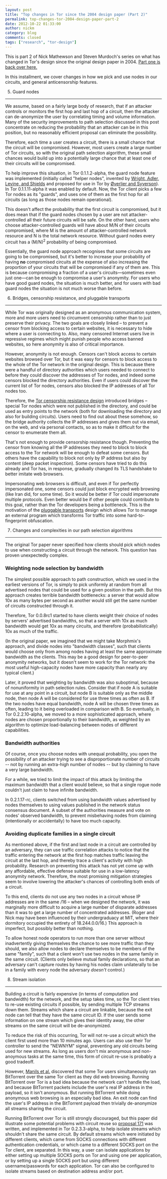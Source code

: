 ```yaml
---
layout: post
title: "Top changes in Tor since the 2004 design paper (Part 2)"
permalink: top-changes-tor-2004-design-paper-part-2
date: 2012-10-22 01:33:00
author: nickm
category: blog
comments: closed
tags: ["research", "tor-design"]
---
```


This is part 2 of Nick Mathewson and Steven Murdoch's series on what has changed in Tor's design since the original design paper in 2004. [Part one is back over here.](https://blog.torproject.org/blog/top-changes-tor-2004-design-paper-part-1)

In this installment, we cover changes in how we pick and use nodes in our circuits, and general anticensorship features.

<!-- more -->

5. Guard nodes
--------------

We assume, based on a fairly large body of research, that if an attacker controls or monitors the first hop and last hop of a circuit, then the attacker can de-anonymize the user by correlating timing and volume information. Many of the security improvements to path selection discussed in this post concentrate on reducing the probability that an attacker can be in this position, but no reasonably efficient proposal can eliminate the possibility.

Therefore, each time a user creates a circuit, there is a small chance that the circuit will be compromised. However, most users create a large number of Tor circuits, so with the original path selection algorithm, these small chances would build up into a potentially large chance that at least one of their circuits will be compromised.

To help improve this situation, in Tor 0.1.1.2-alpha, the guard node feature was implemented (initially called "helper nodes", invented by [Wright, Adler, Levine, and Shields](http://people.cs.umass.edu/~mwright/papers/wright-passive.pdf) and proposed for use in Tor by [Øverlier and Syverson](http://www.onion-router.net/Publications/locating-hidden-servers.pdf)). In Tor 0.1.1.11-alpha it was enabled by default. Now, the Tor client picks a few Tor nodes as its "guards", and uses one of them as the first hop for all circuits (as long as those nodes remain operational).

This doesn't affect the probability that the first circuit is compromised, but it does mean that if the guard nodes chosen by a user are not attacker-controlled all their future circuits will be safe. On the other hand, users who choose attacker-controlled guards will have about M/N of their circuits compromised, where M is the amount of attacker-controlled network resource and N is the total network resource. Without guard nodes every circuit has a (M/N)<sup>2</sup> probability of being compromised.

Essentially, the guard node approach recognises that some circuits are going to be compromised, but it's better to increase your probability of having **no** compromised circuits at the expense of also increasing the proportion of your circuits that will be compromised if any of them are. This is because compromising a fraction of a user's circuits—sometimes even just one—can be enough to compromise a user's anonymity. For users who have good guard nodes, the situation is much better, and for users with bad guard nodes the situation is not much worse than before.

6. Bridges, censorship resistance, and pluggable transports
-----------------------------------------------------------

While Tor was originally designed as an anonymous communication system, more and more users need to circumvent censorship rather than to just preserve their privacy. The two goals are closely linked – to prevent a censor from blocking access to certain websites, it is necessary to hide where a user is connecting to. Also, many censored Internet users live in repressive regimes which might punish people who access banned websites, so here anonymity is also of critical importance.

However, anonymity is not enough. Censors can't block access to certain websites browsed over Tor, but it was easy for censors to block access to the whole of the Tor network in the original design. This is because there were a handful of directory authorities which users needed to connect to before they could discover the addresses of Tor nodes, and indeed some censors blocked the directory authorities. Even if users could discover the current list of Tor nodes, censors also blocked the IP addresses of all Tor nodes too.

Therefore, the [Tor censorship resistance design](https://svn.torproject.org/svn/projects/design-paper/blocking.html) introduced bridges – special Tor nodes which were not published in the directory, and could be used as entry points to the network (both for downloading the directory and also for building circuits). Users need to find out about these somehow, so the bridge authority collects the IP addresses and gives them out via email, on the web, and via personal contacts, so as to make it difficult for the censor to enumerate them all.

That's not enough to provide censorship resistance though. Preventing the censor from knowing all the IP addresses they need to block to block access to the Tor network will be enough to defeat some censors. But others have the capability to block not only by IP address but also by content (deep packet inspection). Some censors have tried to do this already and Tor has, in response, gradually changed its TLS handshake to better imitate web browsers.

Impersonating web browsers is difficult, and even if Tor perfectly impersonated one, some censors could just block encrypted web browsing (like Iran did, for some time). So it would be better if Tor could impersonate multiple protocols. Even better would be if other people could contribute to this goal, rather than the Tor developers being a bottleneck. This is the motivation of the [pluggable transports](https://gitweb.torproject.org/torspec.git/blob/HEAD:/proposals/180-pluggable-transport.txt) design which allows Tor to manage an external program which transforms Tor traffic into some hard-to-fingerprint obfuscation.

7. Changes and complexities in our path selection algorithms
------------------------------------------------------------

The original Tor paper never specified how clients should pick which nodes to use when constructing a circuit through the network. This question has proven unexpectedly complex.

### Weighting node selection by bandwidth

The simplest possible approach to path construction, which we used in the earliest versions of Tor, is simply to pick uniformly at random from all advertised nodes that could be used for a given position in the path. But this approach creates terrible bandwidth bottlenecks: a server that would allow 10x as many bytes per second as another would still get the same number of circuits constructed through it.

Therefore, Tor 0.0.8rc1 started to have clients weight their choice of nodes by servers' advertised bandwidths, so that a server with 10x as much bandwidth would get 10x as many circuits, and therefore (probabilistically) 10x as much of the traffic.

(In the original paper, we imagined that we might take Morphmix's approach, and divide nodes into "bandwidth classes", such that clients would choose only from among nodes having at least the same approximate bandwidth as the clients. This may be a good design for peer-to-peer anonymity networks, but it doesn't seem to work for the Tor network: the most useful high-capacity nodes have more capacity than nearly any typical client.)

Later, it proved that weighting by bandwidth was also suboptimal, because of nonuniformity in path selection rules. Consider that if node A is suitable for use at any point in a circuit, but node B is suitable only as the middle node, then node A will be considered for use three times as often as B. If the two nodes have equal bandwidth, node A will be chosen three times as often, leading to it being overloaded in comparison with B. So eventually, in Tor 0.2.2.10-alpha, we moved to a more sophisticated approach, where nodes are chosen proportionally to their bandwidth, as weighted by an algorithm to optimize load-balancing between nodes of different capabilities.

### Bandwidth authorities

Of course, once you choose nodes with unequal probability, you open the possibility of an attacker trying to see a disproportionate number of circuits -- not by running an extra-high number of nodes -- but by claiming to have a very large bandwidth.

For a while, we tried to limit the impact of this attack by limiting the maximum bandwidth that a client would believe, so that a single rogue node couldn't just claim to have infinite bandwidth.

In 0.2.1.17-rc, clients switched from using bandwidth values advertised by nodes themselves to using values published in the network status consensus document. A subset of the authorities measure and vote on nodes' observed bandwidth, to prevent misbehaving nodes from claiming (intentionally or accidentally) to have too much capacity.

### Avoiding duplicate families in a single circuit

As mentioned above, if the first and last node in a circuit are controlled by an adversary, they can use traffic correlation attacks to notice that the traffic entering the network at the first hop matches traffic leaving the circuit at the last hop, and thereby trace a client's activity with high probability. Research on preventing this attack has not yet come up with any affordable, effective defense suitable for use in a low-latency anonymity network. Therefore, the most promising mitigation strategies seem to involve lowering the attacker's chances of controlling both ends of a circuit.

To this end, clients do not use any two nodes in a circuit whose IP addresses are in the same /16 – when we designed the network, it was marginally more difficult to acquire a large number of disparate addresses than it was to get a large number of concentrated addresses. (Roger and Nick may have been influenced by their undergraduacy at MIT, where their dormitory occupied the entirety of 18.244.0.0/16.) This approach is imperfect, but possibly better than nothing.

To allow honest node operators to run more than one server without inadvertently giving themselves the chance to see more traffic than they should, we also allow nodes to declare themselves to be members of the same "family", such that a client won't use two nodes in the same family in the same circuit. (Clients only believe mutual family declarations, so that an adversary can't capture routes by having his nodes claim unilaterally to be in a family with every node the adversary *doesn't* control.)

8. Stream isolation
-------------------

Building a circuit is fairly expensive (in terms of computation and bandwidth) for the network, and the setup takes time, so the Tor client tries to re-use existing circuits if possible, by sending multiple TCP streams down them. Streams which share a circuit are linkable, because the exit node can tell that they have the same circuit ID. If the user sends some information on one stream which gives their identity away, the other streams on the same circuit will be de-anonymized.

To reduce the risk of this occurring, Tor will not re-use a circuit which the client first used more than 10 minutes ago. Users can also use their Tor controller to send the "NEWNYM" signal, preventing any old circuits being used for new streams. As long as users don't mix anonymous and non-anoymous tasks at the same time, this form of circuit re-use is probably a good tradeoff.

However, [Manils et al.](http://hal.inria.fr/docs/00/47/15/56/PDF/TorBT.pdf) discovered that some Tor users simultaneously ran BitTorrent over the same Tor client as they did web browsing. Running BitTorrent over Tor is a bad idea because the network can't handle the load, and because BitTorrent packets include the user's real IP address in the payload, so it isn't anonymous. But running BitTorrent while doing anonymous web browsing is an especially bad idea. An exit node can find the user's IP address in the BitTorrent payload then trivially de-anonymize all streams sharing the circuit.

Running BitTorrent over Tor is still strongly discouraged, but this paper did illustrate some potential problems with circuit reuse so [proposal 171](https://gitweb.torproject.org/torspec.git/blob/master:/proposals/171-separate-streams.txt) was written, and implemented in Tor 0.2.3.3-alpha, to help isolate streams which shouldn't share the same circuit. By default streams which were initiated by different clients, which came from SOCKS connections with different authentication credentials, or which came to a different SOCKS port on the Tor client, are separated. In this way, a user can isolate applications by either setting up multiple SOCKS ports on Tor and using one per application, or by setting up a single SOCKS port but using different username/passwords for each application. Tor can also be configured to isolate streams based on destination address and/or port.
